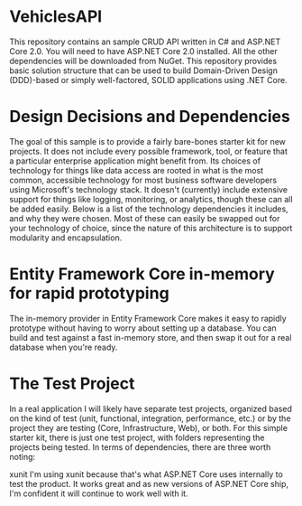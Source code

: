 # VehiclesAPI 
This repository contains an sample CRUD API written in C# and ASP.NET Core 2.0.
You will need to have ASP.NET Core 2.0 installed. All the other dependencies will be downloaded from NuGet.
This repository provides basic solution structure that can be used to build Domain-Driven Design (DDD)-based or simply well-factored, SOLID applications using .NET Core.

# Design Decisions and Dependencies
The goal of this sample is to provide a fairly bare-bones starter kit for new projects. It does not include every possible framework, tool, or feature that a particular enterprise application might benefit from. Its choices of technology for things like data access are rooted in what is the most common, accessible technology for most business software developers using Microsoft's technology stack. It doesn't (currently) include extensive support for things like logging, monitoring, or analytics, though these can all be added easily. Below is a list of the technology dependencies it includes, and why they were chosen. Most of these can easily be swapped out for your technology of choice, since the nature of this architecture is to support modularity and encapsulation.

# Entity Framework Core in-memory for rapid prototyping
The in-memory provider in Entity Framework Core makes it easy to rapidly prototype without having to worry about setting up a database. You can build and test against a fast in-memory store, and then swap it out for a real database when you're ready.

# The Test Project
In a real application I will likely have separate test projects, organized based on the kind of test (unit, functional, integration, performance, etc.) or by the project they are testing (Core, Infrastructure, Web), or both. For this simple starter kit, there is just one test project, with folders representing the projects being tested. In terms of dependencies, there are three worth noting:

xunit I'm using xunit because that's what ASP.NET Core uses internally to test the product. It works great and as new versions of ASP.NET Core ship, I'm confident it will continue to work well with it.
